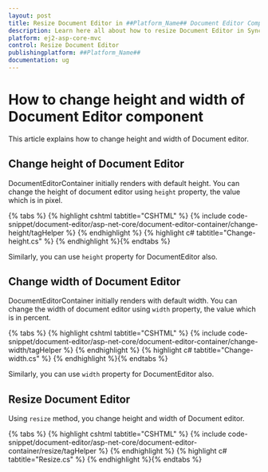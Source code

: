 ```yaml
---
layout: post
title: Resize Document Editor in ##Platform_Name## Document Editor Component
description: Learn here all about how to resize Document Editor in Syncfusion ##Platform_Name## Document Editor component of Syncfusion Essential JS 2 and more.
platform: ej2-asp-core-mvc
control: Resize Document Editor
publishingplatform: ##Platform_Name##
documentation: ug
---
```



# How to change height and width of Document Editor component

This article explains how to change height and width of Document editor.

## Change height of Document Editor

DocumentEditorContainer initially renders with default height. You can change the height of document editor using `height` property, the value which is in pixel.


{% tabs %}
{% highlight cshtml tabtitle="CSHTML" %}
{% include code-snippet/document-editor/asp-net-core/document-editor-container/change-height/tagHelper %}
{% endhighlight %}
{% highlight c# tabtitle="Change-height.cs" %}
{% endhighlight %}{% endtabs %}



Similarly, you can use `height` property for DocumentEditor also.

## Change width of Document Editor

DocumentEditorContainer initially renders with default width. You can change the width of document editor using `width` property, the value which is in percent.



{% tabs %}
{% highlight cshtml tabtitle="CSHTML" %}
{% include code-snippet/document-editor/asp-net-core/document-editor-container/change-width/tagHelper %}
{% endhighlight %}
{% highlight c# tabtitle="Change-width.cs" %}
{% endhighlight %}{% endtabs %}



Similarly, you can use `width` property for DocumentEditor also.

## Resize Document Editor

Using `resize` method, you change height and width of Document editor.


{% tabs %}
{% highlight cshtml tabtitle="CSHTML" %}
{% include code-snippet/document-editor/asp-net-core/document-editor-container/resize/tagHelper %}
{% endhighlight %}
{% highlight c# tabtitle="Resize.cs" %}
{% endhighlight %}{% endtabs %}

